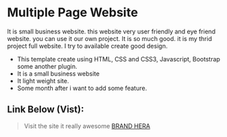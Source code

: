 # Multiple Page Website
It is small business website. this website very user friendly and eye friend website. you can use it our own project. It is so much good. it is my thrid project full website. I try to available create good design.

* This template create using HTML, CSS and CSS3, Javascript, Bootstrap some another plugin.
* It is a small business website
* It light weight site.
* Some month after i want to add some feature.

## Link Below (Vist):

> Visit the site it really awesome 
[BRAND HERA ]()
